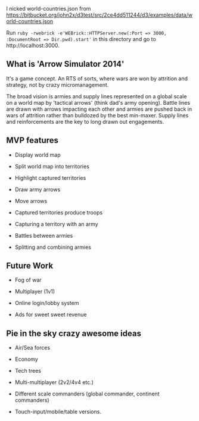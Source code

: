 I nicked world-countries.json from https://bitbucket.org/john2x/d3test/src/2ce4dd511244/d3/examples/data/world-countries.json

Run `ruby -rwebrick -e'WEBrick::HTTPServer.new(:Port => 3000, :DocumentRoot => Dir.pwd).start'` in this directory and go to http://localhost:3000.

## What is 'Arrow Simulator 2014'

It's a game concept. An RTS of sorts, where wars are won by attrition and strategy, not by crazy micromanagement. 

The broad vision is armies and supply lines represented on a global scale on a world map by 'tactical arrows' (think dad's army opening). Battle lines are drawn with arrows impacting each other and armies are pushed back in wars of attrition rather than bulldozed by the best min-maxer. Supply lines and reinforcements are the key to long drawn out engagements.

## MVP features

* Display world map

* Split world map into territories

* Highlight captured territories

* Draw army arrows

* Move arrows

* Captured territories produce troops

* Capturing a territory with an army

* Battles between armies

* Splitting and combining armies

## Future Work

* Fog of war

* Multiplayer (1v1)

* Online login/lobby system

* Ads for sweet sweet revenue

## Pie in the sky crazy awesome ideas

* Air/Sea forces

* Economy

* Tech trees

* Multi-multiplayer (2v2/4v4 etc.)

* Different scale commanders (global commander, continent commanders)

* Touch-input/mobile/table versions.